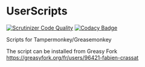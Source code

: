 # UserScripts
[![Scrutinizer Code Quality](https://scrutinizer-ci.com/g/fabiencrassat/UserScripts/badges/quality-score.png?b=master)](https://scrutinizer-ci.com/g/fabiencrassat/UserScripts/?branch=master)
[![Codacy Badge](https://api.codacy.com/project/badge/Grade/c656d8728d0d42af821812956b3e266a)](https://www.codacy.com/app/fabien/UserScripts?utm_source=github.com&amp;utm_medium=referral&amp;utm_content=fabiencrassat/UserScripts&amp;utm_campaign=Badge_Grade)

Scripts for Tampermonkey/Greasemonkey

The script can be installed from Greasy Fork https://greasyfork.org/fr/users/96421-fabien-crassat
